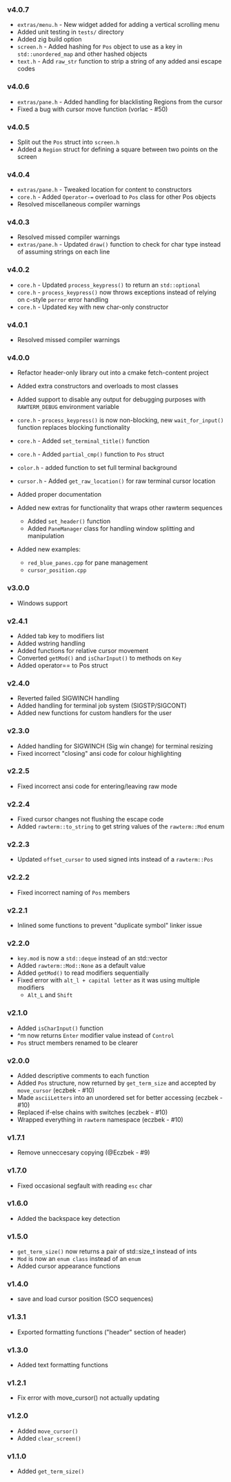 ### v4.0.7
* `extras/menu.h` - New widget added for adding a vertical scrolling menu
* Added unit testing in `tests/` directory
* Added zig build option
* `screen.h` - Added hashing for `Pos` object to use as a key in
`std::unordered_map` and other hashed objects
* `text.h` - Add `raw_str` function to strip a string of any added ansi escape
codes

### v4.0.6
* `extras/pane.h` - Added handling for blacklisting Regions from the cursor
* Fixed a bug with cursor move function (vorlac - #50)

### v4.0.5
* Split out the `Pos` struct into `screen.h`
* Added a `Region` struct for defining a square between two points on the
screen

### v4.0.4
* `extras/pane.h` - Tweaked location for content to constructors
* `core.h` - Added `Operator-=` overload to `Pos` class for other Pos objects
* Resolved miscellaneous compiler warnings

### v4.0.3
* Resolved missed compiler warnings
* `extras/pane.h` - Updated `draw()` function to check for char type instead of
assuming strings on each line

### v4.0.2
* `core.h` - Updated `process_keypress()` to return an `std::optional`
* `core.h` - `process_keypress()` now throws exceptions instead of relying on
c-style `perror` error handling
* `core.h` - Updated `Key` with new char-only constructor

### v4.0.1
* Resolved missed compiler warnings

### v4.0.0
* Refactor header-only library out into a cmake fetch-content project
* Added extra constructors and overloads to most classes
* Added support to disable any output for debugging purposes with
`RAWTERM_DEBUG` environment variable

* `core.h` - `process_keypress()` is now non-blocking, new `wait_for_input()`
function replaces blocking functionality
* `core.h` - Added `set_terminal_title()` function
* `core.h` - Added `partial_cmp()` function to `Pos` struct
* `color.h` - added function to set full terminal background
* `cursor.h` - Added `get_raw_location()` for raw terminal cursor location
* Added proper documentation

* Added new extras for functionality that wraps other rawterm sequences
    * Added `set_header()` function
    * Added `PaneManager` class for handling window splitting and manipulation

* Added new examples:
    * `red_blue_panes.cpp` for pane management
    * `cursor_position.cpp`

### v3.0.0
* Windows support

### v2.4.1
* Added tab key to modifiers list
* Added wstring handling
* Added functions for relative cursor movement
* Converted `getMod()` and `isCharInput()` to methods on `Key`
* Added operator== to Pos struct

### v2.4.0
* Reverted failed SIGWINCH handling
* Added handling for terminal job system (SIGSTP/SIGCONT)
* Added new functions for custom handlers for the user

### v2.3.0
* Added handling for SIGWINCH (Sig win change) for terminal resizing
* Fixed incorrect "closing" ansi code for colour highlighting

### v2.2.5
* Fixed incorrect ansi code for entering/leaving raw mode

### v2.2.4
* Fixed cursor changes not flushing the escape code
* Added `rawterm::to_string` to get string values of the `rawterm::Mod` enum

### v2.2.3
* Updated `offset_cursor` to used signed ints instead of a `rawterm::Pos`

### v2.2.2
* Fixed incorrect naming of `Pos` members

### v2.2.1
* Inlined some functions to prevent "duplicate symbol" linker issue

### v2.2.0
* `key.mod` is now a `std::deque` instead of an std::vector
* Added `rawterm::Mod::None` as a default value
* Added `getMod()` to read modifiers sequentially
* Fixed error with `alt_l + capital letter` as it was using multiple modifiers
    * `Alt_L` and `Shift`

### v2.1.0
* Added `isCharInput()` function
* ^m now returns `Enter` modifier value instead of `Control`
* `Pos` struct members renamed to be clearer

### v2.0.0
* Added descriptive comments to each function
* Added `Pos` structure, now returned by `get_term_size` and accepted by
`move_cursor` (eczbek - #10)
* Made `asciiLetters` into an unordered set for better accessing (eczbek - #10)
* Replaced if-else chains with switches (eczbek - #10)
* Wrapped everything in `rawterm` namespace (eczbek - #10)

### v1.7.1
* Remove unneccesary copying (@Eczbek - #9)

### v1.7.0
* Fixed occasional segfault with reading `esc` char

### v1.6.0
* Added the backspace key detection

### v1.5.0
*  `get_term_size()` now returns a pair of std::size_t instead of ints
* `Mod` is now an `enum class` instead of an `enum`
* Added cursor appearance functions

### v1.4.0
* save and load cursor position (SCO sequences)

### v1.3.1
* Exported formatting functions ("header" section of header)

### v1.3.0
* Added text formatting functions

### v1.2.1
* Fix error with move_cursor() not actually updating

### v1.2.0
* Added  `move_cursor()`
* Added  `clear_screen()`

### v1.1.0
* Added `get_term_size()`
